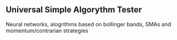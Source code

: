 ## Universal Simple Algorythm Tester

Neural networks, alogrithms based on bollinger bands, SMAs and momentum/contrarian strategies
